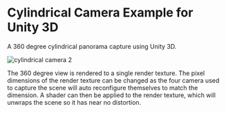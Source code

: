 # Cylindrical Camera Example for Unity 3D

A 360 degree cylindrical panorama capture using Unity 3D.

![cylindrical camera 2](https://cloud.githubusercontent.com/assets/166915/15828438/36637fe4-2c07-11e6-92a4-d86daba7a8ed.gif)

The 360 degree view is rendered to a single render texture. The pixel dimensions of the render texture can be changed as the four camera used to capture the scene will auto reconfigure themselves to match the dimension. A shader can then be applied to the render texture, which will unwraps the scene so it has near no distortion.
